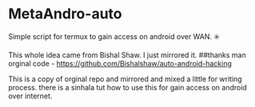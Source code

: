 # MetaAndro-auto
Simple script for termux to gain access on android over WAN. ✳️

This whole idea came from Bishal Shaw. I just mirrored it. 
##thanks man
orginal code - https://github.com/Bishalshaw/auto-android-hacking

This is a copy of orginal repo and mirrored and mixed a little for writing process.
there is a sinhala tut how to use this for gain access on android over internet. 

